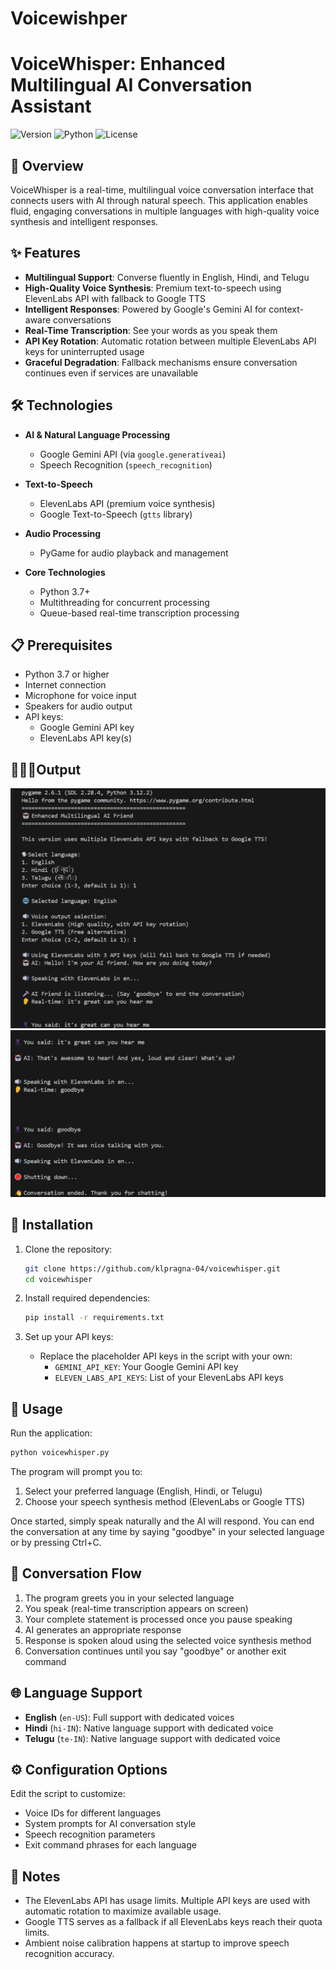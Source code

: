 # Voicewishper
# VoiceWhisper: Enhanced Multilingual AI Conversation Assistant

![Version](https://img.shields.io/badge/version-1.0.0-blue)
![Python](https://img.shields.io/badge/Python-3.7%2B-yellow)
![License](https://img.shields.io/badge/license-MIT-green)

## 🌟 Overview

VoiceWhisper is a real-time, multilingual voice conversation interface that connects users with AI through natural speech. This application enables fluid, engaging conversations in multiple languages with high-quality voice synthesis and intelligent responses.

## ✨ Features

- **Multilingual Support**: Converse fluently in English, Hindi, and Telugu
- **High-Quality Voice Synthesis**: Premium text-to-speech using ElevenLabs API with fallback to Google TTS
- **Intelligent Responses**: Powered by Google's Gemini AI for context-aware conversations
- **Real-Time Transcription**: See your words as you speak them
- **API Key Rotation**: Automatic rotation between multiple ElevenLabs API keys for uninterrupted usage
- **Graceful Degradation**: Fallback mechanisms ensure conversation continues even if services are unavailable

## 🛠️ Technologies

- **AI & Natural Language Processing**
  - Google Gemini API (via `google.generativeai`)
  - Speech Recognition (`speech_recognition`)

- **Text-to-Speech**
  - ElevenLabs API (premium voice synthesis)
  - Google Text-to-Speech (`gtts` library)

- **Audio Processing**
  - PyGame for audio playback and management

- **Core Technologies**
  - Python 3.7+
  - Multithreading for concurrent processing
  - Queue-based real-time transcription processing

## 📋 Prerequisites

- Python 3.7 or higher
- Internet connection
- Microphone for voice input
- Speakers for audio output
- API keys:
  - Google Gemini API key
  - ElevenLabs API key(s)


## 👩🏻‍💻Output

![VoiceWhisper Demo](images/output1.png)
![VoiceWhisper Demo](images/output2.png)




## 🔧 Installation

1. Clone the repository:
   ```bash
   git clone https://github.com/klpragna-04/voicewhisper.git
   cd voicewhisper
   ```

2. Install required dependencies:
   ```bash
   pip install -r requirements.txt
   ```

3. Set up your API keys:
   - Replace the placeholder API keys in the script with your own:
     - `GEMINI_API_KEY`: Your Google Gemini API key
     - `ELEVEN_LABS_API_KEYS`: List of your ElevenLabs API keys

## 🚀 Usage

Run the application:
```bash
python voicewhisper.py
```

The program will prompt you to:
1. Select your preferred language (English, Hindi, or Telugu)
2. Choose your speech synthesis method (ElevenLabs or Google TTS)

Once started, simply speak naturally and the AI will respond. You can end the conversation at any time by saying "goodbye" in your selected language or by pressing Ctrl+C.

## 🔄 Conversation Flow

1. The program greets you in your selected language
2. You speak (real-time transcription appears on screen)
3. Your complete statement is processed once you pause speaking
4. AI generates an appropriate response
5. Response is spoken aloud using the selected voice synthesis method
6. Conversation continues until you say "goodbye" or another exit command

## 🌐 Language Support

- **English** (`en-US`): Full support with dedicated voices
- **Hindi** (`hi-IN`): Native language support with dedicated voice
- **Telugu** (`te-IN`): Native language support with dedicated voice

## ⚙️ Configuration Options

Edit the script to customize:
- Voice IDs for different languages
- System prompts for AI conversation style
- Speech recognition parameters
- Exit command phrases for each language

## 📝 Notes

- The ElevenLabs API has usage limits. Multiple API keys are used with automatic rotation to maximize available usage.
- Google TTS serves as a fallback if all ElevenLabs keys reach their quota limits.
- Ambient noise calibration happens at startup to improve speech recognition accuracy.







